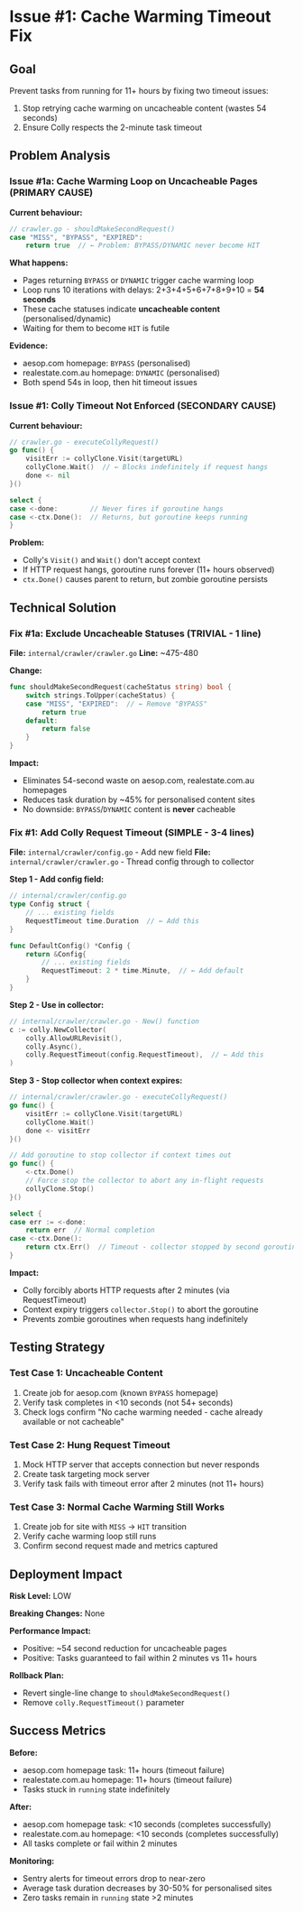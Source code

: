 # Issue #1: Cache Warming Timeout Fix

## Goal

Prevent tasks from running for 11+ hours by fixing two timeout issues:

1. Stop retrying cache warming on uncacheable content (wastes 54 seconds)
2. Ensure Colly respects the 2-minute task timeout

## Problem Analysis

### Issue #1a: Cache Warming Loop on Uncacheable Pages (PRIMARY CAUSE)

**Current behaviour:**

```go
// crawler.go - shouldMakeSecondRequest()
case "MISS", "BYPASS", "EXPIRED":
    return true  // ← Problem: BYPASS/DYNAMIC never become HIT
```

**What happens:**

- Pages returning `BYPASS` or `DYNAMIC` trigger cache warming loop
- Loop runs 10 iterations with delays: 2+3+4+5+6+7+8+9+10 = **54 seconds**
- These cache statuses indicate **uncacheable content** (personalised/dynamic)
- Waiting for them to become `HIT` is futile

**Evidence:**

- aesop.com homepage: `BYPASS` (personalised)
- realestate.com.au homepage: `DYNAMIC` (personalised)
- Both spend 54s in loop, then hit timeout issues

### Issue #1: Colly Timeout Not Enforced (SECONDARY CAUSE)

**Current behaviour:**

```go
// crawler.go - executeCollyRequest()
go func() {
    visitErr := collyClone.Visit(targetURL)
    collyClone.Wait()  // ← Blocks indefinitely if request hangs
    done <- nil
}()

select {
case <-done:        // Never fires if goroutine hangs
case <-ctx.Done():  // Returns, but goroutine keeps running
}
```

**Problem:**

- Colly's `Visit()` and `Wait()` don't accept context
- If HTTP request hangs, goroutine runs forever (11+ hours observed)
- `ctx.Done()` causes parent to return, but zombie goroutine persists

## Technical Solution

### Fix #1a: Exclude Uncacheable Statuses (TRIVIAL - 1 line)

**File:** `internal/crawler/crawler.go` **Line:** ~475-480

**Change:**

```go
func shouldMakeSecondRequest(cacheStatus string) bool {
    switch strings.ToUpper(cacheStatus) {
    case "MISS", "EXPIRED":  // ← Remove "BYPASS"
        return true
    default:
        return false
    }
}
```

**Impact:**

- Eliminates 54-second waste on aesop.com, realestate.com.au homepages
- Reduces task duration by ~45% for personalised content sites
- No downside: `BYPASS`/`DYNAMIC` content is **never** cacheable

### Fix #1: Add Colly Request Timeout (SIMPLE - 3-4 lines)

**File:** `internal/crawler/config.go` - Add new field **File:**
`internal/crawler/crawler.go` - Thread config through to collector

**Step 1 - Add config field:**

```go
// internal/crawler/config.go
type Config struct {
    // ... existing fields
    RequestTimeout time.Duration  // ← Add this
}

func DefaultConfig() *Config {
    return &Config{
        // ... existing fields
        RequestTimeout: 2 * time.Minute,  // ← Add default
    }
}
```

**Step 2 - Use in collector:**

```go
// internal/crawler/crawler.go - New() function
c := colly.NewCollector(
    colly.AllowURLRevisit(),
    colly.Async(),
    colly.RequestTimeout(config.RequestTimeout),  // ← Add this
)
```

**Step 3 - Stop collector when context expires:**

```go
// internal/crawler/crawler.go - executeCollyRequest()
go func() {
    visitErr := collyClone.Visit(targetURL)
    collyClone.Wait()
    done <- visitErr
}()

// Add goroutine to stop collector if context times out
go func() {
    <-ctx.Done()
    // Force stop the collector to abort any in-flight requests
    collyClone.Stop()
}()

select {
case err := <-done:
    return err  // Normal completion
case <-ctx.Done():
    return ctx.Err()  // Timeout - collector stopped by second goroutine
}
```

**Impact:**

- Colly forcibly aborts HTTP requests after 2 minutes (via RequestTimeout)
- Context expiry triggers `collector.Stop()` to abort the goroutine
- Prevents zombie goroutines when requests hang indefinitely

## Testing Strategy

### Test Case 1: Uncacheable Content

1. Create job for aesop.com (known `BYPASS` homepage)
2. Verify task completes in <10 seconds (not 54+ seconds)
3. Check logs confirm "No cache warming needed - cache already available or not
   cacheable"

### Test Case 2: Hung Request Timeout

1. Mock HTTP server that accepts connection but never responds
2. Create task targeting mock server
3. Verify task fails with timeout error after 2 minutes (not 11+ hours)

### Test Case 3: Normal Cache Warming Still Works

1. Create job for site with `MISS` → `HIT` transition
2. Verify cache warming loop still runs
3. Confirm second request made and metrics captured

## Deployment Impact

**Risk Level:** LOW

**Breaking Changes:** None

**Performance Impact:**

- Positive: ~54 second reduction for uncacheable pages
- Positive: Tasks guaranteed to fail within 2 minutes vs 11+ hours

**Rollback Plan:**

- Revert single-line change to `shouldMakeSecondRequest()`
- Remove `colly.RequestTimeout()` parameter

## Success Metrics

**Before:**

- aesop.com homepage task: 11+ hours (timeout failure)
- realestate.com.au homepage: 11+ hours (timeout failure)
- Tasks stuck in `running` state indefinitely

**After:**

- aesop.com homepage task: <10 seconds (completes successfully)
- realestate.com.au homepage: <10 seconds (completes successfully)
- All tasks complete or fail within 2 minutes

**Monitoring:**

- Sentry alerts for timeout errors drop to near-zero
- Average task duration decreases by 30-50% for personalised sites
- Zero tasks remain in `running` state >2 minutes
